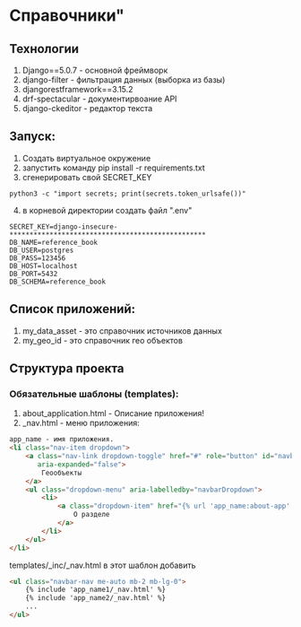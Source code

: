 # Справочники"

## Технологии

1. Django==5.0.7 - основной фреймворк
2. django-filter - фильтрация данных (выборка из базы)
3. djangorestframework==3.15.2
4. drf-spectacular - документирвоание API
5. django-ckeditor - редактор текста

## Запуск:

1. Создать виртуальное окружение
2. запустить команду pip install -r requirements.txt
3. сгенерировать свой SECRET_KEY

```commandline
python3 -c "import secrets; print(secrets.token_urlsafe())"
```

4. в корневой директории создать файл ".env"

```commandline
SECRET_KEY=django-insecure-*************************************************
DB_NAME=reference_book
DB_USER=postgres
DB_PASS=123456
DB_HOST=localhost
DB_PORT=5432
DB_SCHEMA=reference_book
```

## Список приложений:

1. my_data_asset - это справочник источников данных
2. my_geo_id - это справочник гео объектов

## Структура проекта

### Обязательные шаблоны (templates):

1. about_application.html - Описание приложения!
2. _nav.html - меню приложения:
```html
app_name - имя приложения.
<li class="nav-item dropdown">
    <a class="nav-link dropdown-toggle" href="#" role="button" id="navbarDropdown" data-bs-toggle="dropdown"
       aria-expanded="false">
        Геообъекты
    </a>
    <ul class="dropdown-menu" aria-labelledby="navbarDropdown">
        <li>
            <a class="dropdown-item" href="{% url 'app_name:about-app' %}">
                О разделе
            </a>
        </li>
    </ul>
</li>
```

templates/_inc/_nav.html в этот шаблон добавить 

```html
<ul class="navbar-nav me-auto mb-2 mb-lg-0">
    {% include 'app_name1/_nav.html' %}
    {% include 'app_name2/_nav.html' %}
    ...
</ul>
```
    





